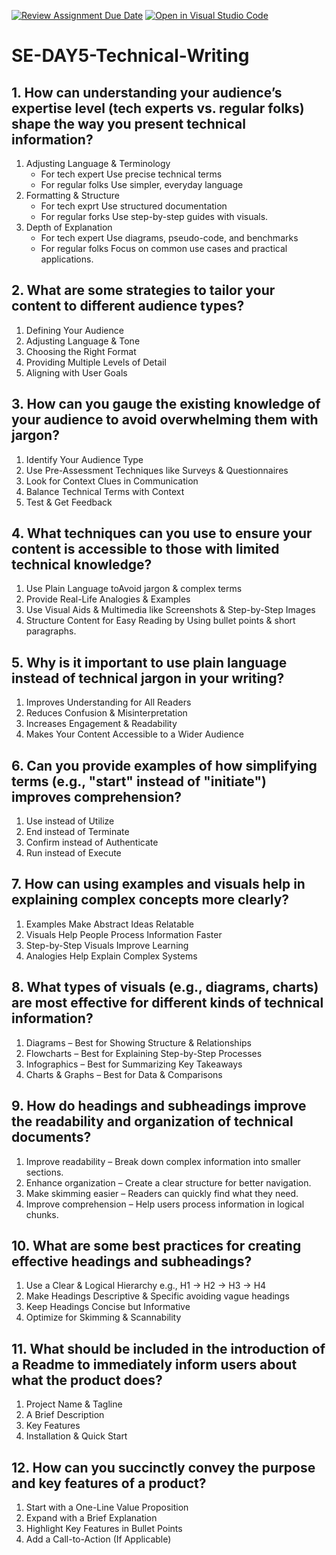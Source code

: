 [![Review Assignment Due Date](https://classroom.github.com/assets/deadline-readme-button-22041afd0340ce965d47ae6ef1cefeee28c7c493a6346c4f15d667ab976d596c.svg)](https://classroom.github.com/a/zsAR-pyY)
[![Open in Visual Studio Code](https://classroom.github.com/assets/open-in-vscode-2e0aaae1b6195c2367325f4f02e2d04e9abb55f0b24a779b69b11b9e10269abc.svg)](https://classroom.github.com/online_ide?assignment_repo_id=18660999&assignment_repo_type=AssignmentRepo)
# SE-DAY5-Technical-Writing
## 1. How can understanding your audience’s expertise level (tech experts vs. regular folks) shape the way you present technical information?
1. Adjusting Language & Terminology
     - For tech expert Use precise technical terms
     - For regular folks Use simpler, everyday language
2. Formatting & Structure
     - For tech exprt Use structured documentation
     - For regular forks Use step-by-step guides with visuals.
3. Depth of Explanation
     - For tech expert Use diagrams, pseudo-code, and benchmarks
     - For regular folks Focus on common use cases and practical applications.

## 2. What are some strategies to tailor your content to different audience types?
1. Defining Your Audience
2. Adjusting Language & Tone
3. Choosing the Right Format
4. Providing Multiple Levels of Detail
5. Aligning with User Goals

## 3. How can you gauge the existing knowledge of your audience to avoid overwhelming them with jargon?
1. Identify Your Audience Type
2. Use Pre-Assessment Techniques like Surveys & Questionnaires
3. Look for Context Clues in Communication
4. Balance Technical Terms with Context
5. Test & Get Feedback

## 4. What techniques can you use to ensure your content is accessible to those with limited technical knowledge?
1. Use Plain Language toAvoid jargon & complex terms
2. Provide Real-Life Analogies & Examples
3. Use Visual Aids & Multimedia like Screenshots & Step-by-Step Images
4. Structure Content for Easy Reading by Using bullet points & short paragraphs.

## 5. Why is it important to use plain language instead of technical jargon in your writing?
1. Improves Understanding for All Readers
2. Reduces Confusion & Misinterpretation
3. Increases Engagement & Readability
4. Makes Your Content Accessible to a Wider Audience

## 6. Can you provide examples of how simplifying terms (e.g., "start" instead of "initiate") improves comprehension?
1. 	Use instead of Utilize
2. 	End instead of Terminate
3. 	Confirm instead of Authenticate
4. 	Run instead of Execute

## 7. How can using examples and visuals help in explaining complex concepts more clearly?
1. Examples Make Abstract Ideas Relatable
2. Visuals Help People Process Information Faster
3. Step-by-Step Visuals Improve Learning
4. Analogies Help Explain Complex Systems

## 8. What types of visuals (e.g., diagrams, charts) are most effective for different kinds of technical information?
1. Diagrams – Best for Showing Structure & Relationships
2. Flowcharts – Best for Explaining Step-by-Step Processes
3. Infographics – Best for Summarizing Key Takeaways
4. Charts & Graphs – Best for Data & Comparisons

## 9. How do headings and subheadings improve the readability and organization of technical documents?
1.  Improve readability – Break down complex information into smaller sections.
2.  Enhance organization – Create a clear structure for better navigation.
3.  Make skimming easier – Readers can quickly find what they need.
4.  Improve comprehension – Help users process information in logical chunks.

## 10. What are some best practices for creating effective headings and subheadings?
1. Use a Clear & Logical Hierarchy e.g., H1 → H2 → H3 → H4
2. Make Headings Descriptive & Specific avoiding vague headings
3. Keep Headings Concise but Informative
4. Optimize for Skimming & Scannability 

## 11. What should be included in the introduction of a Readme to immediately inform users about what the product does?
1. Project Name & Tagline
2. A Brief Description
3. Key Features
4. Installation & Quick Start 


## 12. How can you succinctly convey the purpose and key features of a product?
1. Start with a One-Line Value Proposition
2. Expand with a Brief Explanation
3. Highlight Key Features in Bullet Points
4. Add a Call-to-Action (If Applicable)

